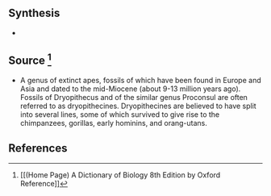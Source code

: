 ## Synthesis
- 
## Source [^1]
- A genus of extinct apes, fossils of which have been found in Europe and Asia and dated to the mid-Miocene (about 9-13 million years ago). Fossils of Dryopithecus and of the similar genus Proconsul are often referred to as dryopithecines. Dryopithecines are believed to have split into several lines, some of which survived to give rise to the chimpanzees, gorillas, early hominins, and orang-utans.
## References

[^1]: [[(Home Page) A Dictionary of Biology 8th Edition by Oxford Reference]]